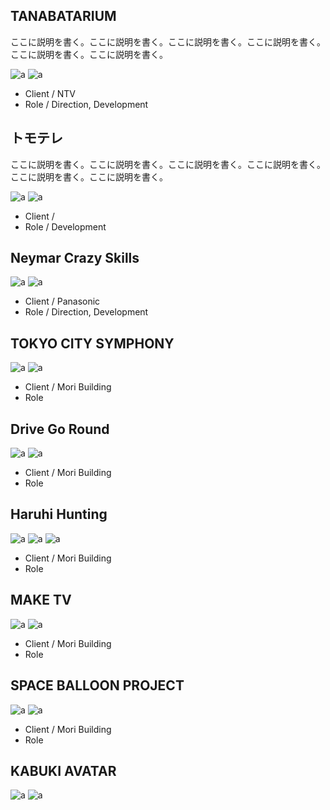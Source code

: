 
## TANABATARIUM

ここに説明を書く。ここに説明を書く。ここに説明を書く。ここに説明を書く。
ここに説明を書く。ここに説明を書く。

![a](./tanabata/01.jpg)
![a](./tanabata/01.jpg)

* Client / NTV
* Role / Direction, Development

## トモテレ

ここに説明を書く。ここに説明を書く。ここに説明を書く。ここに説明を書く。
ここに説明を書く。ここに説明を書く。


![a](./tanabata/01.jpg)
![a](./tanabata/02.jpg)

* Client / 
* Role / Development

## Neymar Crazy Skills

![a](./neymar/01.jpg)
![a](./neymar/02.jpg)

* Client / Panasonic 
* Role / Direction, Development

## TOKYO CITY SYMPHONY

![a](./tcs/01.jpg)
![a](./tcs/02.jpg)

* Client / Mori Building
* Role 

## Drive Go Round

![a](./drive/01.jpg)
![a](./drive/02.jpg)

* Client / Mori Building
* Role 

## Haruhi Hunting

![a](./haruhi/01.jpg)
![a](./haruhi/02.jpg)
![a](./haruhi/03.jpg)

* Client / Mori Building
* Role 

## MAKE TV

![a](./tanabata/01.jpg)
![a](./tanabata/01.jpg)

* Client / Mori Building
* Role 

## SPACE BALLOON PROJECT

![a](./tanabata/01.jpg)
![a](./tanabata/01.jpg)

* Client / Mori Building
* Role 

## KABUKI AVATAR

![a](./kabuki/01.jpg)
![a](./kabuki/02.jpg)

